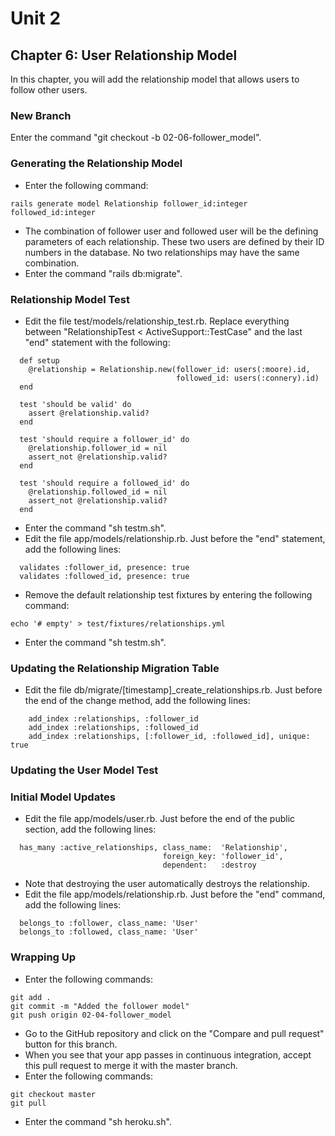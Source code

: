 # Unit 2
## Chapter 6: User Relationship Model

In this chapter, you will add the relationship model that allows users to follow other users.

### New Branch
Enter the command "git checkout -b 02-06-follower_model".

### Generating the Relationship Model
* Enter the following command:
```
rails generate model Relationship follower_id:integer followed_id:integer
```
* The combination of follower user and followed user will be the defining parameters of each relationship.  These two users are defined by their ID numbers in the database.  No two relationships may have the same combination.
* Enter the command "rails db:migrate".

### Relationship Model Test
* Edit the file test/models/relationship_test.rb.  Replace everything between "RelationshipTest < ActiveSupport::TestCase" and the last "end" statement with the following:
```
  def setup
    @relationship = Relationship.new(follower_id: users(:moore).id,
                                     followed_id: users(:connery).id)
  end

  test 'should be valid' do
    assert @relationship.valid?
  end

  test 'should require a follower_id' do
    @relationship.follower_id = nil
    assert_not @relationship.valid?
  end

  test 'should require a followed_id' do
    @relationship.followed_id = nil
    assert_not @relationship.valid?
  end
```
* Enter the command "sh testm.sh".
* Edit the file app/models/relationship.rb.  Just before the "end" statement, add the following lines:
```
  validates :follower_id, presence: true
  validates :followed_id, presence: true
```
* Remove the default relationship test fixtures by entering the following command:
```
echo '# empty' > test/fixtures/relationships.yml
```
* Enter the command "sh testm.sh".

### Updating the Relationship Migration Table
* Edit the file db/migrate/[timestamp]_create_relationships.rb.  Just before the end of the change method, add the following lines:
```
    add_index :relationships, :follower_id
    add_index :relationships, :followed_id
    add_index :relationships, [:follower_id, :followed_id], unique: true
```


### Updating the User Model Test

### Initial Model Updates
* Edit the file app/models/user.rb.  Just before the end of the public section, add the following lines:
```
  has_many :active_relationships, class_name:  'Relationship',
                                  foreign_key: 'follower_id',
                                  dependent:   :destroy
```
* Note that destroying the user automatically destroys the relationship.
* Edit the file app/models/relationship.rb.  Just before the "end" command, add the following lines:
```
  belongs_to :follower, class_name: 'User'
  belongs_to :followed, class_name: 'User'
```

### Wrapping Up
* Enter the following commands:
```
git add .
git commit -m "Added the follower model"
git push origin 02-04-follower_model
```
* Go to the GitHub repository and click on the "Compare and pull request" button for this branch.
* When you see that your app passes in continuous integration, accept this pull request to merge it with the master branch.
* Enter the following commands:
```
git checkout master
git pull
```
* Enter the command "sh heroku.sh".

